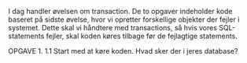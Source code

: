I dag handler øvelsen om transaction. De to opgaver indeholder kode baseret på sidste øvelse, hvor vi opretter forskellige objekter der fejler i systemet. Dette skal vi håndtere med transactions, så hvis vores SQL-statements fejler, skal koden køres tilbage før de fejlagtige statements.

OPGAVE 1. 
1.1
Start med at køre koden. Hvad sker der i jeres database?
